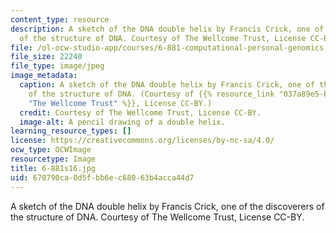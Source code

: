 ```yaml
---
content_type: resource
description: A sketch of the DNA double helix by Francis Crick, one of the discoverers
  of the structure of DNA. Courtesy of The Wellcome Trust, License CC-BY.
file: /ol-ocw-studio-app/courses/6-881-computational-personal-genomics-making-sense-of-complete-genomes-spring-2016/670790ca0d5fbb6ec68063b4acca44d7_6-881s16.jpg
file_size: 22240
file_type: image/jpeg
image_metadata:
  caption: A sketch of the DNA double helix by Francis Crick, one of the discoverers
    of the structure of DNA. (Courtesy of {{% resource_link "037a89e5-bcd4-4ebe-85d9-e0e3d1a9e638"
    "The Wellcome Trust" %}}, License CC-BY.)
  credit: Courtesy of The Wellcome Trust, License CC-BY.
  image-alt: A pencil drawing of a double helix.
learning_resource_types: []
license: https://creativecommons.org/licenses/by-nc-sa/4.0/
ocw_type: OCWImage
resourcetype: Image
title: 6-881s16.jpg
uid: 670790ca-0d5f-bb6e-c680-63b4acca44d7
---
```

A sketch of the DNA double helix by Francis Crick, one of the discoverers of the structure of DNA. Courtesy of The Wellcome Trust, License CC-BY.